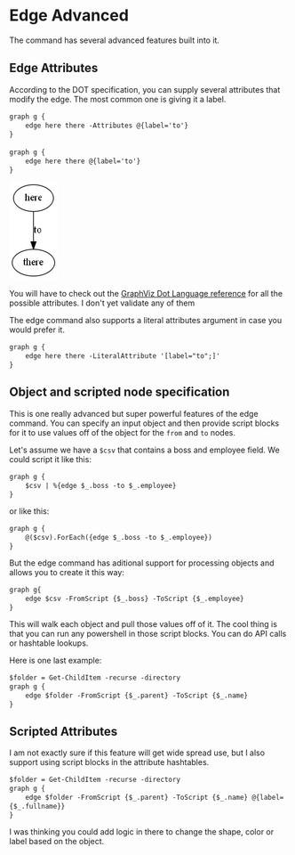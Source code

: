 # Edge Advanced
The command has several advanced features built into it.

## Edge Attributes
According to the DOT specification, you can supply several attributes that modify the edge. The most common one is giving it a label.

    graph g {
        edge here there -Attributes @{label='to'}
    }

    graph g {
        edge here there @{label='to'}
    }


[![Source](images/hereToThere.png)](images/hereToThere.png)

You will have to check out the [GraphViz Dot Language reference](http://graphviz.org/content/attrs) for all the possible attributes. I don't yet validate any of them

The edge command also supports a literal attributes argument in case you would prefer it.

    graph g {
        edge here there -LiteralAttribute '[label="to";]'
    }

## Object and scripted node specification
This is one really advanced but super powerful features of the edge command. You can specify an input object and then provide script blocks for it to use values off of the object for the `from` and `to` nodes.

Let's assume we have a `$csv` that contains a boss and employee field. We could script it like this:

    graph g {
        $csv | %{edge $_.boss -to $_.employee}
    }

or like this:

    graph g {
        @($csv).ForEach({edge $_.boss -to $_.employee})
    }

But the edge command has aditional support for processing objects and allows you to create it this way:

    graph g{
        edge $csv -FromScript {$_.boss} -ToScript {$_.employee}
    }

This will walk each object and pull those values off of it. The cool thing is that you can run any powershell in those script blocks. You can do API calls or hashtable lookups.

Here is one last example:

    $folder = Get-ChildItem -recurse -directory
    graph g {
        edge $folder -FromScript {$_.parent} -ToScript {$_.name}
    }

## Scripted Attributes
I am not exactly sure if this feature will get wide spread use, but I also support using script blocks in the attribute hashtables.

    $folder = Get-ChildItem -recurse -directory
    graph g {
        edge $folder -FromScript {$_.parent} -ToScript {$_.name} @{label={$_.fullname}}
    }

I was thinking you could add logic in there to change the shape, color or label based on the object.
